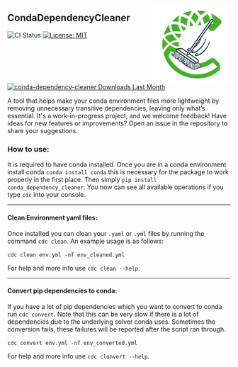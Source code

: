 <img align="right" width="175" height="175" src="./CDC.png"></img>
## CondaDependencyCleaner
![CI Status](https://github.com/oliverweissl/CondaDependencyCleaner/actions/workflows/main.yml/badge.svg)
[![License: MIT](https://img.shields.io/badge/License-MIT-yellow.svg)](LICENSE)
[![conda-dependency-cleaner Downloads Last Month](https://assets.piptrends.com/get-last-month-downloads-badge/conda-dependency-cleaner.svg 'conda-dependency-cleaner Downloads Last Month by pip Trends')](https://piptrends.com/package/conda-dependency-cleaner)

A tool that helps make your conda environment files more lightweight by removing unnecessary transitive dependencies, leaving only what’s essential. 
It's a work-in-progress project, and we welcome feedback! 
Have ideas for new features or improvements? Open an issue in the repository to share your suggestions.

### How to use:
It is required to have conda installed. Once you are in a conda environment install conda `conda install conda` this is necessary for the package to work properly in the first place.
Then simply `pip install conda_dependency_cleaner`. You now can see all available operations if you type `cdc` into your console.

----
#### Clean Environment yaml files:
Once installed you can clean your `.yaml` or `.yml` files by running the command `cdc clean`. 
An example usage is as follows: 
```
cdc clean env.yml -nf env_cleaned.yml
```

For help and more info use `cdc clean --help`.

----
#### Convert pip dependencies to conda:
If you have a lot of pip dependencies which you want to convert to conda run `cdc convert`.
Note that this can be very slow if there is a lot of dependencies due to the underlying solver conda uses.
Sometimes the conversion fails, these failures will be reported after the script ran through.
```
cdc convert env.yml -nf env_converted.yml
```

For help and more info use `cdc clonvert --help`.
